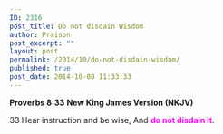 ```yaml
---
ID: 2316
post_title: Do not disdain Wisdom
author: Praison
post_excerpt: ""
layout: post
permalink: /2014/10/do-not-disdain-wisdom/
published: true
post_date: 2014-10-08 11:33:33
---
```

<strong>Proverbs 8:33</strong>
<strong> New King James Version (NKJV)</strong>

33 Hear instruction and be wise,
And <span style="color: #ff00ff;"><strong>do not disdain it</strong></span>.